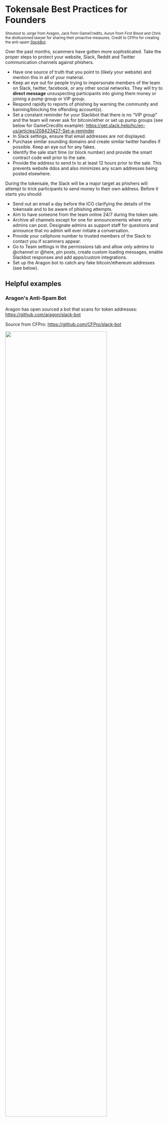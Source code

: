 # Tokensale Best Practices for Founders

<sub>Shoutout to Jorge from Aragon, Jack from GameCredits, Auryn from First Blood and Chris the disillusioned lawyer for sharing their proactive measures. Credit to CFPro for creating the anti-spam [SlackBot](https://github.com/CFPro/slack-bot).</sub>

Over the past months, scammers have gotten more sophisticated. Take the proper steps to protect your website, Slack, Reddit and Twitter communication channels against phishers.

* Have one source of truth that you point to (likely your website) and mention this in all of your material.
* Keep an eye out for people trying to impersonate members of the team on Slack, twitter, facebook, or any other social networks. They will try to **direct message** unsuspecting participants into giving them money or joining a pump group or VIP group.
* Respond rapidly to reports of phishing by warning the community and banning/blocking the offending account(s).
* Set a constant reminder for your Slackbot that there is no “VIP group” and the team will never ask for bitcoin/ether or set up pump groups (see below for GameCrecdits example): https://get.slack.help/hc/en-us/articles/208423427-Set-a-reminder
* In Slack settings, ensure that email addresses are not displayed.
* Purchase similar sounding domains and create similar twitter handles if possible. Keep an eye out for any fakes.
* Identify the sale start time (or block number) and provide the smart contract code well prior to the sale.
* Provide the address to send tx to at least 12 hours prior to the sale. This prevents website ddos and also minimizes any scam addresses being posted elsewhere.

During the tokensale, the Slack will be a major target as phishers will attempt to trick participants to send money to their own address. Before it starts you should:
* Send out an email a day before the ICO clarifying the details of the tokensale and to be aware of phishing attempts.
* Aim to have someone from the team online 24/7 during the token sale.
* Archive all channels except for one for announcements where only admins can post. Designate admins as support staff for questions and announce that no admin will ever initiate a conversation.
* Provide your cellphone number to trusted members of the Slack to contact you if scammers appear.
* Go to Team settings in the permissions tab and allow only admins to @channel or @here, pin posts, create custom loading messages, enable Slackbot responses and add apps/custom integrations.
* Set up the Aragon bot to catch any fake bitcoin/ethereum addresses (see below).



## Helpful examples

### Aragon's Anti-Spam Bot 
Aragon has open sourced a bot that scans for token addresses: https://github.com/aragon/slack-bot

Source from CFPro: https://github.com/CFPro/slack-bot

<img src="https://i.imgur.com/sY6Ra7B.png" width="80%">

### GameCredit’s Slackbot reminder
<img src="https://i.imgur.com/4hvVNau.png" width="100%">




## Recent scams to be aware of

Impersonating your website (mobilego.io vs mobilegoproject.io)

<img src="https://i.imgur.com/vtcBake.jpg" width="41%"> <img src="https://i.imgur.com/tx2yWpn.jpg" width="40%">

Impersonating your Twitter account (AragonProject vs Araqon Project)

<img src="https://i.imgur.com/DwYRQOE.png" width="50%">

Impersonating a bot to spread a fake tokensale address

<img src="https://i.imgur.com/O8VCgJ7.png" width="50%">

Impersonating your advisor

<img src="https://i.imgur.com/CeSEjto.png" width="50%">


